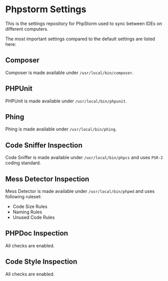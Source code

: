 # Phpstorm Settings

This is the settings repository for PhpStorm used to sync between IDEs on different computers.

The most important settings compared to the default settings are listed here: 

## Composer

Composer is made available under `/usr/local/bin/composer`.

## PHPUnit

PHPUnit is made available under `/usr/local/bin/phpunit`.

## Phing

Phing is made available under `/usr/local/bin/phing`.

## Code Sniffer Inspection

Code Sniffer is made available under `/usr/local/bin/phpcs` and uses `PSR-2` coding standard. 

## Mess Detector Inspection

Mess Detector is made available under `/usr/local/bin/phpmd` and uses following ruleset:

 * Code Size Rules
 * Naming Rules
 * Unused Code Rules

## PHPDoc Inspection

All checks are enabled.

## Code Style Inspection

All checks are enabled.
